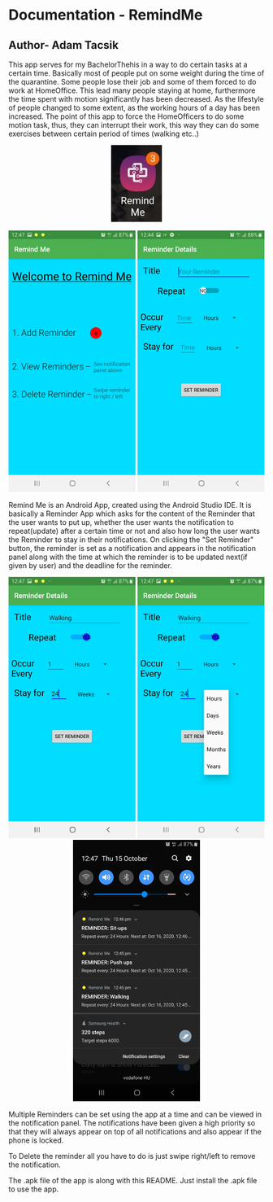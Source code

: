 Documentation - RemindMe
========================

## Author- Adam Tacsik
This app serves for my BachelorThehis in a way to do certain tasks at a certain time. Basically most of people put on some weight during the time of the quarantine. Some people lose their job and some of them forced to do work at HomeOffice. This lead many people staying at home, furthermore the time spent with motion significantly has been decreased. As the lifestyle of people changed to some extent, as the working hours of a day has been increased. The point of this app to force the HomeOfficers to do some motion task, thus, they can interrupt their work, this way they can do some exercises between certain period of times (walking etc..)
<p align="center">
<img src="Images/Icon.jpg" width="100" heigth="100">
</p>

<p align="center">
<img src="Images/MainMenu.jpg" width="250" heigth="514">
<img src="Images/RawReminderDetails.jpg" width="250" heigth="514">
</p>

Remind Me is an Android App, created using the Android Studio IDE. It is basically a Reminder App which asks for the 
content of the Reminder that the user wants to put up, whether the user wants the notification  to repeat(update) after
a certain time or not and also how long the user wants the Reminder to stay in their notifications. On clicking the
"Set Reminder" button, the reminder is set as a notification and appears in the notification panel along with the time
at which the reminder is to be updated next(if given by user) and the deadline for the reminder.

<p align="center">
  <img src="Images/SetReminder.jpg" width="250" height="514">
  <img src="Images/OptionItems.jpg" width="250" height="514">
  <img src="Images/Notifications.jpg" width="250" height="514">
</p>

Multiple Reminders can be set using the app at a time and can be viewed in the notification panel. The notifications have
been given a high priority so that they will always appear on top of all notifications and also appear if the phone is 
locked.  

To Delete the reminder all you have to do is just swipe right/left to remove the notification.  

The .apk file of the app is along with this README. Just install the .apk file to use the app.  

